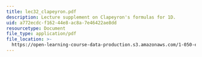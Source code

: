```yaml
---
title: lec32_clapeyron.pdf
description: Lecture supplement on Clapeyron's formulas for 1D.
uid: a772ecdc-f162-44e8-ac8a-7e46422ae8dd
resourcetype: Document
file_type: application/pdf
file_location: >-
  https://open-learning-course-data-production.s3.amazonaws.com/1-050-engineering-mechanics-i-fall-2007/a772ecdcf16244e8ac8a7e46422ae8dd_lec32_clapeyron.pdf
---
```

